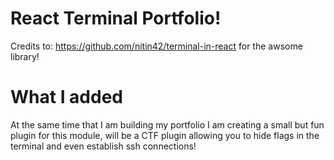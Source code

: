 # React Terminal Portfolio!

Credits to: https://github.com/nitin42/terminal-in-react for the awsome library!

# What I added

At the same time that I am building my portfolio I am creating a small but fun plugin for this module, 
will be a CTF plugin allowing you to hide flags in the terminal and even establish ssh connections!

